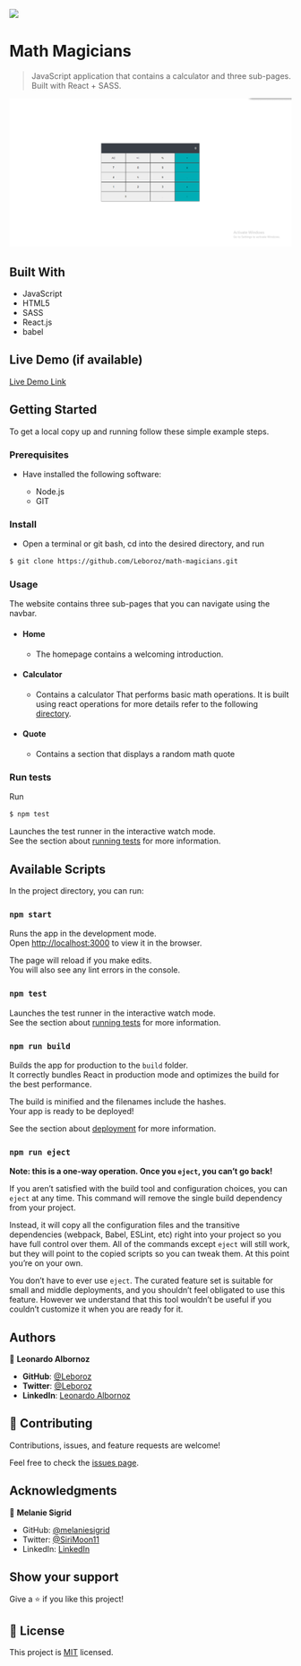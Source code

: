 ![](https://img.shields.io/badge/Microverse-blueviolet)

# Math Magicians

> JavaScript application that contains a calculator and three sub-pages. Built with React + SASS.

![calculator](./public/calculator.png)

## Built With

- JavaScript
- HTML5
- SASS
- React.js
- babel

## Live Demo (if available)

[Live Demo Link](https://leboroz.github.io/math-magicians/)

## Getting Started

To get a local copy up and running follow these simple example steps.

### Prerequisites

- Have installed the following software:

  - Node.js
  - GIT

### Install

- Open a terminal or git bash, cd into the desired directory, and run

```bash
$ git clone https://github.com/Leboroz/math-magicians.git
```

### Usage

The website contains three sub-pages that you can navigate using the navbar.

- #### Home
  - The homepage contains a welcoming introduction.
- #### Calculator
  - Contains a calculator That performs basic math operations. It is built using react operations for more details refer to the following [directory](./src/components/calculator.js).
- #### Quote
  - Contains a section that displays a random math quote

### Run tests

Run

```bash
$ npm test
```

Launches the test runner in the interactive watch mode.\
See the section about [running tests](https://facebook.github.io/create-react-app/docs/running-tests) for more information.

## Available Scripts

In the project directory, you can run:

### `npm start`

Runs the app in the development mode.\
Open [http://localhost:3000](http://localhost:3000) to view it in the browser.

The page will reload if you make edits.\
You will also see any lint errors in the console.

### `npm test`

Launches the test runner in the interactive watch mode.\
See the section about [running tests](https://facebook.github.io/create-react-app/docs/running-tests) for more information.

### `npm run build`

Builds the app for production to the `build` folder.\
It correctly bundles React in production mode and optimizes the build for the best performance.

The build is minified and the filenames include the hashes.\
Your app is ready to be deployed!

See the section about [deployment](https://facebook.github.io/create-react-app/docs/deployment) for more information.

### `npm run eject`

**Note: this is a one-way operation. Once you `eject`, you can’t go back!**

If you aren’t satisfied with the build tool and configuration choices, you can `eject` at any time. This command will remove the single build dependency from your project.

Instead, it will copy all the configuration files and the transitive dependencies (webpack, Babel, ESLint, etc) right into your project so you have full control over them. All of the commands except `eject` will still work, but they will point to the copied scripts so you can tweak them. At this point you’re on your own.

You don’t have to ever use `eject`. The curated feature set is suitable for small and middle deployments, and you shouldn’t feel obligated to use this feature. However we understand that this tool wouldn’t be useful if you couldn’t customize it when you are ready for it.

## Authors

👤 **Leonardo Albornoz**

- **GitHub**: [@Leboroz](https://github.com/leboroz)
- **Twitter**: [@Leboroz](https://twitter.com/leboroz)
- **LinkedIn**: [Leonardo Albornoz](https://linkedin.com/in/linkedinhandle)

## 🤝 Contributing

Contributions, issues, and feature requests are welcome!

Feel free to check the [issues page](https://github.com/leboroz/math-magicians/issues/).

## Acknowledgments

👤 **Melanie Sigrid**

- GitHub: [@melaniesigrid](https://github.com/melaniesigrid)
- Twitter: [@SiriMoon11](https://twitter.com/SiriMoon11)
- LinkedIn: [LinkedIn](https://www.linkedin.com/in/melanie-arellano-92aaa9194/)

## Show your support

Give a ⭐️ if you like this project!

## 📝 License

This project is [MIT](./MIT.md) licensed.
